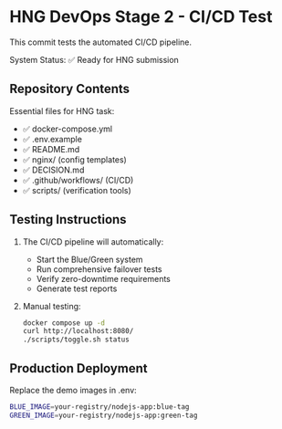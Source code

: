 # HNG DevOps Stage 2 - CI/CD Test

This commit tests the automated CI/CD pipeline.

System Status: ✅ Ready for HNG submission

## Repository Contents

Essential files for HNG task:

- ✅ docker-compose.yml
- ✅ .env.example
- ✅ README.md
- ✅ nginx/ (config templates)
- ✅ DECISION.md
- ✅ .github/workflows/ (CI/CD)
- ✅ scripts/ (verification tools)

## Testing Instructions

1. The CI/CD pipeline will automatically:

   - Start the Blue/Green system
   - Run comprehensive failover tests
   - Verify zero-downtime requirements
   - Generate test reports

2. Manual testing:
   ```bash
   docker compose up -d
   curl http://localhost:8080/
   ./scripts/toggle.sh status
   ```

## Production Deployment

Replace the demo images in .env:

```bash
BLUE_IMAGE=your-registry/nodejs-app:blue-tag
GREEN_IMAGE=your-registry/nodejs-app:green-tag
```
